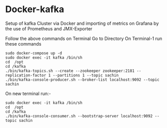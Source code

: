 # Docker-kafka
Setup of kafka Cluster via Docker and importing of metrics on Grafana by the use of Prometheus and JMX-Exporter

Follow the above commands on Terminal
Go to Directory
On Terminal-1 run these commands
```console
sudo docker-compose up -d
sudo docker exec -it kafka /bin/sh
cd  /opt
cd /kafka
./bin/kafka-topics.sh --create --zookeeper zookeeper:2181 --replication-factor 1 --partitions 1 --topic sachin
./bin/kafka-console-producer.sh --broker-list localhost:9092 --topic sachin
```

On new terminal run:-
```console
sudo docker exec -it kafka /bin/sh
cd  /opt
cd /kafka
./bin/kafka-console-consumer.sh --bootstrap-server localhost:9092 --topic sachin
```
